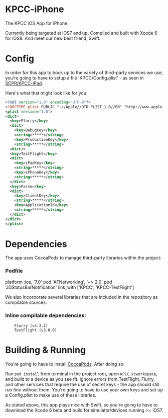 KPCC-iPhone
===========

The KPCC iOS App for iPhone

Currently being targeted at iOS7 and up. Compiled and built with Xcode 6 for iOS8. And meet our new best friend, Swift. 


Config
==========
  In order for this app to hook up to the variety of third-party services we use, you're going to have to setup a file 'KPCC/Config.plist' - as seen in [SCPR/KPCC-iPad](https://github.com/SCPR/KPCC-iPad).

  Here's what that might look like for you:
  ```xml
  <?xml version="1.0" encoding="UTF-8"?>
  <!DOCTYPE plist PUBLIC "-//Apple//DTD PLIST 1.0//EN" "http://www.apple.com/DTDs/PropertyList-1.0.dtd">
  <plist version="1.0">
  <dict>
    <key>Flurry</key>
    <dict>
      <key>DebugKey</key>
      <string>*****</string>
      <key>ProductionKey</key>
      <string>*****</string>
    <dict/>
    <key>TestFlight</key>
    <dict>
      <key>iPadKey</key>
      <string>*****</string>
      <key>iPhoneKey</key>
      <string>*****</string>
    </dict>
    <key>Parse</key>
    <dict>
      <key>ClientKey</key>
      <string>*****</string>
      <key>ApplicationId</key>
      <string>*****</string>
    </dict>
  </dict>
  </plist>
  ```

Dependencies
==========
The app uses CocoaPods to manage third-party libraries within the project:
<h3>Podfile</h3>
      platform :ios, '7.0'
      pod 'AFNetworking', '~> 2.0'
      pod 'JDStatusBarNotification'
      link_with ['KPCC', 'KPCC-TestFlight']

We also incorporate several libraries that are included in the repository as compilable sources:
<h3>Inline compilable dependencies:</h3>

	    Flurry (v4.3.2)
	    TestFlight (v3.0.0)


Building & Running
==========
You're going to have to install [CocoaPods](http://cocoapods.org/). After doing so:

Run `pod install` from terminal in the project root, open `KPCC.xcworkspace`, and build to a device as you see fit. Ignore errors from TestFlight, Flurry, and other services that require the use of secret keys - the app should still run fine without them. You're going to have to use your own keys and set up a Config.plist to make use of these libraries.

As stated above, this app plays nice with Swift, so you're going to have to download the Xcode 6 beta and build for simulator/devices running >= iOS7.
